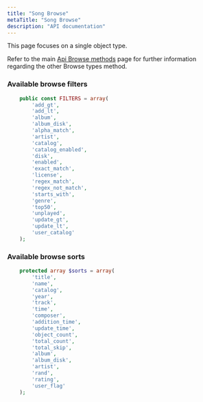 ```yaml
---
title: "Song Browse"
metaTitle: "Song Browse"
description: "API documentation"
---
```


This page focuses on a single object type.

Refer to the main [Api Browse methods](https://ampache.org/api/api-browse) page for further information regarding the other Browse types method.

### Available browse filters

```PHP
    public const FILTERS = array(
        'add_gt',
        'add_lt',
        'album',
        'album_disk',
        'alpha_match',
        'artist',
        'catalog',
        'catalog_enabled',
        'disk',
        'enabled',
        'exact_match',
        'license',
        'regex_match',
        'regex_not_match',
        'starts_with',
        'genre',
        'top50',
        'unplayed',
        'update_gt',
        'update_lt',
        'user_catalog'
    );
```

### Available browse sorts

```PHP
    protected array $sorts = array(
        'title',
        'name',
        'catalog',
        'year',
        'track',
        'time',
        'composer',
        'addition_time',
        'update_time',
        'object_count',
        'total_count',
        'total_skip',
        'album',
        'album_disk',
        'artist',
        'rand',
        'rating',
        'user_flag'
    );
```

